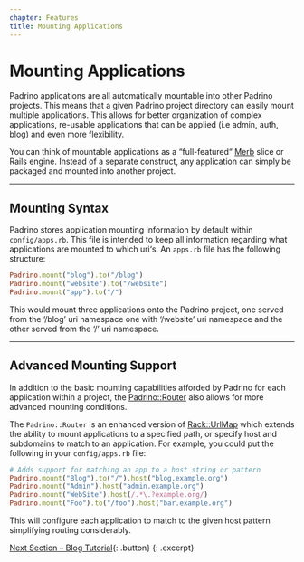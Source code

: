 ```yaml
---
chapter: Features
title: Mounting Applications
---
```


# Mounting Applications

Padrino applications are all automatically mountable into other Padrino
projects. This means that a given Padrino project directory can easily mount
multiple applications. This allows for better organization of complex
applications, re-usable applications that can be applied (i.e admin, auth, blog)
and even more flexibility.

You can think of mountable applications as a “full-featured“ [Merb](https://github.com/merb/merb "Merb") slice or Rails
engine. Instead of a separate construct, any application can simply be packaged
and mounted into another project.

---


## Mounting Syntax

Padrino stores application mounting information by default within
`config/apps.rb`. This file is intended to keep all information regarding what
applications are mounted to which uri‘s. An `apps.rb` file has the following
structure:


~~~ ruby
Padrino.mount("blog").to("/blog")
Padrino.mount("website").to("/website")
Padrino.mount("app").to("/")
~~~


This would mount three applications onto the Padrino project, one served from
the ‘/blog’ uri namespace one with ‘/website’ uri namespace and the other served
from the ‘/’ uri namespace.

---


## Advanced Mounting Support

In addition to the basic mounting capabilities afforded by Padrino for each
application within a project, the
[Padrino::Router](http://github.com/padrino/padrino-framework/blob/master/padrino-core/lib/padrino-core/router.rb)
also allows for more advanced mounting conditions.

The `Padrino::Router` is an enhanced version of
[Rack::UrlMap](http://github.com/rack/rack/blob/master/lib/rack/urlmap.rb) which
extends the ability to mount applications to a specified path, or specify host
and subdomains to match to an application. For example, you could put the
following in your `config/apps.rb` file:


~~~ ruby
# Adds support for matching an app to a host string or pattern
Padrino.mount("Blog").to("/").host("blog.example.org")
Padrino.mount("Admin").host("admin.example.org")
Padrino.mount("WebSite").host(/.*\.?example.org/)
Padrino.mount("Foo").to("/foo").host("bar.example.org")
~~~


This will configure each application to match to the given host pattern
simplifying routing considerably.

[Next Section &ndash; Blog Tutorial](/guides/blog-tutorial){: .button}
{: .excerpt}


